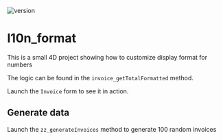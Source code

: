 ![version](https://img.shields.io/badge/version-18-orange)

# l10n_format

This is a small 4D project showing how to customize display format for numbers

The logic can be found in the `invoice_getTotalFormatted` method.

Launch the `Invoice` form to see it in action.

## Generate data

Launch the `zz_generateInvoices` method to generate 100 random invoices
